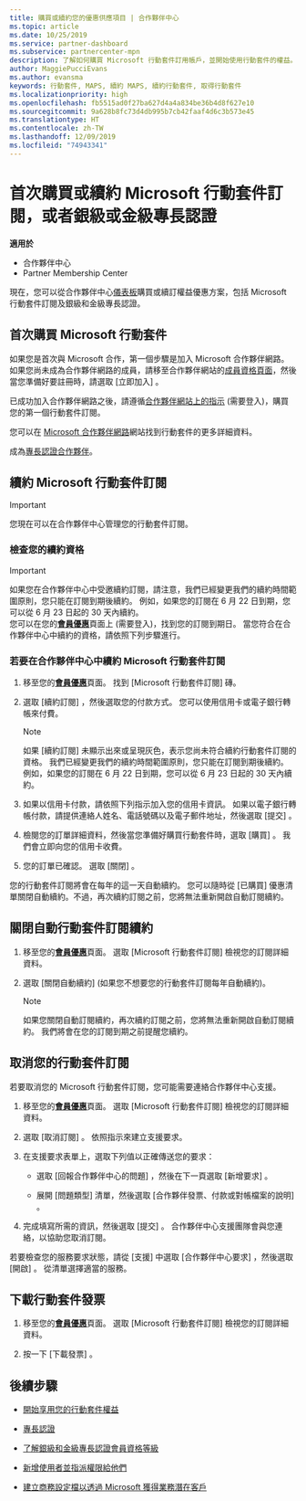 ```yaml
---
title: 購買或續約您的優惠供應項目 | 合作夥伴中心
ms.topic: article
ms.date: 10/25/2019
ms.service: partner-dashboard
ms.subservice: partnercenter-mpn
description: 了解如何購買 Microsoft 行動套件訂用帳戶，並開始使用行動套件的權益。 同時了解如何更新、取消、檢視您的帳單等等。
author: MaggiePucciEvans
ms.author: evansma
keywords: 行動套件, MAPS, 續約 MAPS, 續約行動套件, 取得行動套件
ms.localizationpriority: high
ms.openlocfilehash: fb5515ad0f27ba627d4a4a834be36b4d8f627e10
ms.sourcegitcommit: 9a628b8fc73d4db995b7cb42faaf4d6c3b573e45
ms.translationtype: HT
ms.contentlocale: zh-TW
ms.lasthandoff: 12/09/2019
ms.locfileid: "74943341"
---
```

# <a name="buy-for-the-first-time-or-renew-a-microsoft-action-pack-subscription-or-the-silver-or-gold-competencies"></a>首次購買或續約 Microsoft 行動套件訂閱，或者銀級或金級專長認證

**適用於**

-  合作夥伴中心
-  Partner Membership Center

現在，您可以從合作夥伴中心[儀表板](https://docs.microsoft.com/partner-center/)購買或續訂權益優惠方案，包括 Microsoft 行動套件訂閱及銀級和金級專長認證。 

## <a name="buy-microsoft-action-pack-for-the-first-time"></a>首次購買 Microsoft 行動套件

如果您是首次與 Microsoft 合作，第一個步驟是加入 Microsoft 合作夥伴網路。 如果您尚未成為合作夥伴網路的成員，請移至合作夥伴網站的[成員資格頁面](https://partner.microsoft.com/membership)，然後當您準備好要註冊時，請選取 [立即加入]  。 

已成功加入合作夥伴網路之後，請遵循[合作夥伴網站上的指示](https://partner.microsoft.com/membership/action-pack) (需要登入)，購買您的第一個行動套件訂閱。 

您可以在 [Microsoft 合作夥伴網路](https://partner.microsoft.com/membership/internal-use-software#simple-tab-content-3)網站找到行動套件的更多詳細資料。

成為[專長認證合作夥伴](https://partner.microsoft.com/membership/competencies)。 

## <a name="renew-a-microsoft-action-pack-subscription"></a>續約 Microsoft 行動套件訂閱

>[!IMPORTANT]
>您現在可以在合作夥伴中心管理您的行動套件訂閱。

### <a name="check-your-renewal-eligibility"></a>檢查您的續約資格

>[!IMPORTANT]
>如果您在合作夥伴中心中受邀續約訂閱，請注意，我們已經變更我們的續約時間範圍原則，您只能在訂閱到期後續約。 例如，如果您的訂閱在 6 月 22 日到期，您可以從 6 月 23 日起的 30 天內續約。       
>您可以在您的[**會員優惠**](https://partnercenter.microsoft.com/pcv/partnership/offers)頁面上 (需要登入)，找到您的訂閱到期日。 當您符合在合作夥伴中心中續約的資格，請依照下列步驟進行。  

### <a name="to-renew-a-microsoft-action-pack-subscription-in-the-partner-center"></a>若要在合作夥伴中心中續約 Microsoft 行動套件訂閱

1. 移至您的[**會員優惠**](https://partnercenter.microsoft.com/pcv/partnership/offers)頁面。 找到 [Microsoft 行動套件訂閱]  磚。  

2. 選取 [續約訂閱]  ，然後選取您的付款方式。 您可以使用信用卡或電子銀行轉帳來付費。

    >[!NOTE]
    >如果 [續約訂閱]  未顯示出來或呈現灰色，表示您尚未符合續約行動套件訂閱的資格。 我們已經變更我們的續約時間範圍原則，您只能在訂閱到期後續約。 例如，如果您的訂閱在 6 月 22 日到期，您可以從 6 月 23 日起的 30 天內續約。  

3. 如果以信用卡付款，請依照下列指示加入您的信用卡資訊。 如果以電子銀行轉帳付款，請提供連絡人姓名、電話號碼以及電子郵件地址，然後選取 [提交]  。 
     
4. 檢閱您的訂單詳細資料，然後當您準備好購買行動套件時，選取 [購買]  。 我們會立即向您的信用卡收費。

5. 您的訂單已確認。 選取 [關閉]  。

您的行動套件訂閱將會在每年的這一天自動續約。 您可以隨時從 [已購買]  優惠清單關閉自動續約。不過，再次續約訂閱之前，您將無法重新開啟自動訂閱續約。 


## <a name="turn-off-automatic-action-pack-subscription-renewal"></a>關閉自動行動套件訂閱續約

1. 移至您的[**會員優惠**](https://partnercenter.microsoft.com/pcv/partnership/offers)頁面。  選取 [Microsoft 行動套件訂閱]  檢視您的訂閱詳細資料。 

2. 選取 [關閉自動續約]  (如果您不想要您的行動套件訂閱每年自動續約)。 

    >[!NOTE]
    >如果您關閉自動訂閱續約，再次續約訂閱之前，您將無法重新開啟自動訂閱續約。 我們將會在您的訂閱到期之前提醒您續約。


## <a name="cancel-your-action-pack-subscription"></a>取消您的行動套件訂閱

若要取消您的 Microsoft 行動套件訂閱，您可能需要連絡合作夥伴中心支援。

1. 移至您的[**會員優惠**](https://partnercenter.microsoft.com/pcv/partnership/offers)頁面。 選取 [Microsoft 行動套件訂閱]  檢視您的訂閱詳細資料。 

3. 選取 [取消訂閱]  。 依照指示來建立支援要求。 

4. 在支援要求表單上，選取下列值以正確傳送您的要求：

    -  選取 [回報合作夥伴中心的問題]  ，然後在下一頁選取 [新增要求]  。

    -  展開 [問題類型]  清單，然後選取 [合作夥伴發票、付款或對帳檔案的說明]  。 

5. 完成填寫所需的資訊，然後選取 [提交]  。 合作夥伴中心支援團隊會與您連絡，以協助您取消訂閱。

若要檢查您的服務要求狀態，請從 [支援]  中選取 [合作夥伴中心要求]  ，然後選取 [開啟]  。 從清單選擇適當的服務。  

## <a name="download-your-action-pack-invoice"></a>下載行動套件發票

1. 移至您的[**會員優惠**](https://partnercenter.microsoft.com/pcv/partnership/offers)頁面。 選取 [Microsoft 行動套件訂閱]  檢視您的訂閱詳細資料。 

3. 按一下 [下載發票]  。
 
## <a name="next-steps"></a>後續步驟

-   [開始享用您的行動套件權益](manage-your-partner-network-benefits.md)

-   [專長認證](learn-about-competencies.md)

-   [了解銀級和金級專長認證會員資格等級](https://partner.microsoft.com/membership/internal-use-software#simple-tab-content-2)

-   [新增使用者並指派權限給他們](create-user-accounts-and-set-permissions.md)

-   [建立商務設定檔以透過 Microsoft 獲得業務潛在客戶](create-a-marketing-profile.md)



